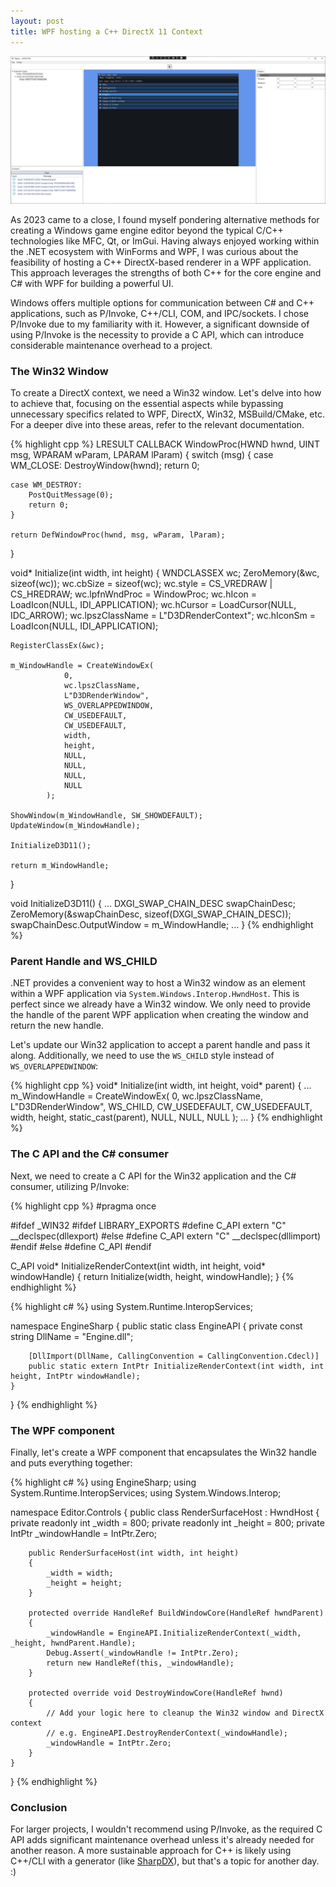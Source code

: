 ```yaml
---
layout: post
title: WPF hosting a C++ DirectX 11 Context
---
```


![WPF hosting a C++ DirectX 11 Context](/images/WPF_Editor.png)

As 2023 came to a close, I found myself pondering alternative methods for creating a Windows game engine editor beyond the typical C/C++ technologies like MFC, Qt, or ImGui. 
Having always enjoyed working within the .NET ecosystem with WinForms and WPF, I was curious about the feasibility of hosting a C++ DirectX-based renderer in a WPF application.
This approach leverages the strengths of both C++ for the core engine and C# with WPF for building a powerful UI.

Windows offers multiple options for communication between C# and C++ applications, such as P/Invoke, C++/CLI, COM, and IPC/sockets.
I chose P/Invoke due to my familiarity with it. 
However, a significant downside of using P/Invoke is the necessity to provide a C API, which can introduce considerable maintenance overhead to a project.


### The Win32 Window

To create a DirectX context, we need a Win32 window. 
Let's delve into how to achieve that, focusing on the essential aspects while bypassing unnecessary specifics related to WPF, DirectX, Win32, MSBuild/CMake, etc. 
For a deeper dive into these areas, refer to the relevant documentation.

{% highlight cpp %}
LRESULT CALLBACK WindowProc(HWND hwnd, UINT msg, WPARAM wParam, LPARAM lParam)
{
	switch (msg)
	{
	case WM_CLOSE:
		DestroyWindow(hwnd);
		return 0;

	case WM_DESTROY:
		PostQuitMessage(0);
		return 0;
	}

	return DefWindowProc(hwnd, msg, wParam, lParam);
}

void* Initialize(int width, int height)
{
    WNDCLASSEX wc;
    ZeroMemory(&wc, sizeof(wc));
    wc.cbSize = sizeof(wc);
    wc.style = CS_VREDRAW | CS_HREDRAW;
    wc.lpfnWndProc = WindowProc; 
    wc.hIcon = LoadIcon(NULL, IDI_APPLICATION);
    wc.hCursor = LoadCursor(NULL, IDC_ARROW);
    wc.lpszClassName = L"D3DRenderContext";
    wc.hIconSm = LoadIcon(NULL, IDI_APPLICATION);
    
    RegisterClassEx(&wc);
    
    m_WindowHandle = CreateWindowEx(
                0,
                wc.lpszClassName,
                L"D3DRenderWindow",
                WS_OVERLAPPEDWINDOW,
                CW_USEDEFAULT,
                CW_USEDEFAULT,
                width,
                height,
                NULL,
                NULL,
                NULL,
                NULL
            );
     
    ShowWindow(m_WindowHandle, SW_SHOWDEFAULT);
    UpdateWindow(m_WindowHandle);
    
    InitializeD3D11();
    
    return m_WindowHandle;
}

void InitializeD3D11()
{
    ...
    DXGI_SWAP_CHAIN_DESC swapChainDesc;
    ZeroMemory(&swapChainDesc, sizeof(DXGI_SWAP_CHAIN_DESC));
    swapChainDesc.OutputWindow = m_WindowHandle;
    ...
}
{% endhighlight %}

###  Parent Handle and WS_CHILD
.NET provides a convenient way to host a Win32 window as an element within a WPF application via `System.Windows.Interop.HwndHost`. 
This is perfect since we already have a Win32 window.
We only need to provide the handle of the parent WPF application when creating the window and return the new handle. 

Let's update our Win32 application to accept a parent handle and pass it along. Additionally, we need to use the `WS_CHILD` style instead of `WS_OVERLAPPEDWINDOW`:

{% highlight cpp %}
void* Initialize(int width, int height, void* parent)
{
    ...
    m_WindowHandle = CreateWindowEx(
			0,
			wc.lpszClassName,
			L"D3DRenderWindow",
			WS_CHILD,
			CW_USEDEFAULT,
			CW_USEDEFAULT,
			width,
			height,
			static_cast<HWND>(parent),
			NULL,
			NULL,
			NULL
		);
    ...
}
{% endhighlight %}

### The C API and the C# consumer

Next, we need to create a C API for the Win32 application and the C# consumer, utilizing P/Invoke:

{% highlight cpp %}
#pragma once

#ifdef _WIN32
	#ifdef LIBRARY_EXPORTS
		#define C_API extern "C" __declspec(dllexport)
	#else
		#define C_API extern "C" __declspec(dllimport)
	#endif
#else
	#define C_API
#endif

C_API void* InitializeRenderContext(int width, int height, void* windowHandle) 
{
    return Initialize(width, height, windowHandle);
}
{% endhighlight %}

{% highlight c# %}
using System.Runtime.InteropServices;

namespace EngineSharp 
{
    public static class EngineAPI
    {
        private const string DllName = "Engine.dll";
        
        [DllImport(DllName, CallingConvention = CallingConvention.Cdecl)]
        public static extern IntPtr InitializeRenderContext(int width, int height, IntPtr windowHandle);
    }
}
{% endhighlight %}

### The WPF component

Finally, let's create a WPF component that encapsulates the Win32 handle and puts everything together:

{% highlight c# %}
using EngineSharp;
using System.Runtime.InteropServices;
using System.Windows.Interop;

namespace Editor.Controls
{
    public class RenderSurfaceHost : HwndHost
    {
        private readonly int _width = 800;
        private readonly int _height = 800;
        private IntPtr _windowHandle = IntPtr.Zero;

        public RenderSurfaceHost(int width, int height)
        {
            _width = width;
            _height = height;
        }

        protected override HandleRef BuildWindowCore(HandleRef hwndParent)
        {
            _windowHandle = EngineAPI.InitializeRenderContext(_width, _height, hwndParent.Handle);
            Debug.Assert(_windowHandle != IntPtr.Zero);
            return new HandleRef(this, _windowHandle);
        }

        protected override void DestroyWindowCore(HandleRef hwnd)
        {
            // Add your logic here to cleanup the Win32 window and DirectX context 
            // e.g. EngineAPI.DestroyRenderContext(_windowHandle);
            _windowHandle = IntPtr.Zero;
        }
    }
}
{% endhighlight %}

### Conclusion

For larger projects, I wouldn't recommend using P/Invoke, as the required C API adds significant maintenance overhead unless it's already needed for another reason.
A more sustainable approach for C++ is likely using C++/CLI with a generator (like [SharpDX](https://code4k.blogspot.com/2010/10/managed-netc-direct3d-11-api-generated.html)), but that's a topic for another day. :)

